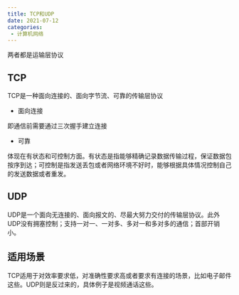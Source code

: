 ```yaml
---
title: TCP和UDP
date: 2021-07-12
categories: 
 - 计算机网络
---
```

两者都是运输层协议
<!-- more -->

## TCP
TCP是一种面向连接的、面向字节流、可靠的传输层协议

- 面向连接

即通信前需要通过三次握手建立连接

- 可靠

体现在有状态和可控制方面。有状态是指能够精确记录数据传输过程，保证数据包按序到达；可控制是指发送丢包或者网络环境不好时，能够根据具体情况控制自己的发送数据或者重发。

## UDP
UDP是一个面向无连接的、面向报文的、尽最大努力交付的传输层协议。此外UDP没有拥塞控制；支持一对一、一对多、多对一和多对多的通信；首部开销小。

## 适用场景
TCP适用于对效率要求低，对准确性要求高或者要求有连接的场景，比如电子邮件这些。UDP则是反过来的，具体例子是视频通话这些。